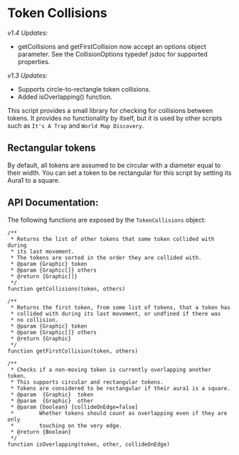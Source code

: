 # Token Collisions

_v1.4 Updates:_
* getCollisions and getFirstCollision now accept an options object parameter. See the CollisionOptions typedef jsdoc for supported properties.

_v1.3 Updates:_
* Supports circle-to-rectangle token collisions.
* Added isOverlapping() function.

This script provides a small library for checking for collisions between
tokens. It provides no functionality by itself, but it is used by other
scripts such as ```It's A Trap``` and ```World Map Discovery```.

## Rectangular tokens

By default, all tokens are assumed to be circular with a diameter equal to their
width. You can set a token to be rectangular for this script by setting its
Aura1 to a square.

## API Documentation:

The following functions are exposed by the ```TokenCollisions``` object:

```
/**
 * Returns the list of other tokens that some token collided with during
 * its last movement.
 * The tokens are sorted in the order they are collided with.
 * @param {Graphic} token
 * @param {Graphic[]} others
 * @return {Graphic[]}
 */
function getCollisions(token, others)
```

```
/**
 * Returns the first token, from some list of tokens, that a token has
 * collided with during its last movement, or undfined if there was
 * no collision.
 * @param {Graphic} token
 * @param {Graphic[]} others
 * @return {Graphic}
 */
function getFirstCollision(token, others)
```

```
/**
 * Checks if a non-moving token is currently overlapping another token.
 * This supports circular and rectangular tokens.
 * Tokens are considered to be rectangular if their aura1 is a square.
 * @param  {Graphic}  token
 * @param  {Graphic}  other
 * @param {boolean} [collideOnEdge=false]
 *        Whether tokens should count as overlapping even if they are only
 *        touching on the very edge.
 * @return {Boolean}
 */
function isOverlapping(token, other, collideOnEdge)
```
